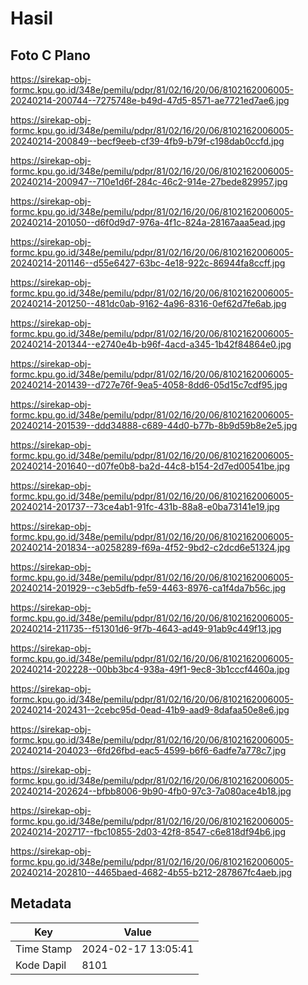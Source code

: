 # Hasil

## Foto C Plano

https://sirekap-obj-formc.kpu.go.id/348e/pemilu/pdpr/81/02/16/20/06/8102162006005-20240214-200744--7275748e-b49d-47d5-8571-ae7721ed7ae6.jpg

https://sirekap-obj-formc.kpu.go.id/348e/pemilu/pdpr/81/02/16/20/06/8102162006005-20240214-200849--becf9eeb-cf39-4fb9-b79f-c198dab0ccfd.jpg

https://sirekap-obj-formc.kpu.go.id/348e/pemilu/pdpr/81/02/16/20/06/8102162006005-20240214-200947--710e1d6f-284c-46c2-914e-27bede829957.jpg

https://sirekap-obj-formc.kpu.go.id/348e/pemilu/pdpr/81/02/16/20/06/8102162006005-20240214-201050--d6f0d9d7-976a-4f1c-824a-28167aaa5ead.jpg

https://sirekap-obj-formc.kpu.go.id/348e/pemilu/pdpr/81/02/16/20/06/8102162006005-20240214-201146--d55e6427-63bc-4e18-922c-86944fa8ccff.jpg

https://sirekap-obj-formc.kpu.go.id/348e/pemilu/pdpr/81/02/16/20/06/8102162006005-20240214-201250--481dc0ab-9162-4a96-8316-0ef62d7fe6ab.jpg

https://sirekap-obj-formc.kpu.go.id/348e/pemilu/pdpr/81/02/16/20/06/8102162006005-20240214-201344--e2740e4b-b96f-4acd-a345-1b42f84864e0.jpg

https://sirekap-obj-formc.kpu.go.id/348e/pemilu/pdpr/81/02/16/20/06/8102162006005-20240214-201439--d727e76f-9ea5-4058-8dd6-05d15c7cdf95.jpg

https://sirekap-obj-formc.kpu.go.id/348e/pemilu/pdpr/81/02/16/20/06/8102162006005-20240214-201539--ddd34888-c689-44d0-b77b-8b9d59b8e2e5.jpg

https://sirekap-obj-formc.kpu.go.id/348e/pemilu/pdpr/81/02/16/20/06/8102162006005-20240214-201640--d07fe0b8-ba2d-44c8-b154-2d7ed00541be.jpg

https://sirekap-obj-formc.kpu.go.id/348e/pemilu/pdpr/81/02/16/20/06/8102162006005-20240214-201737--73ce4ab1-91fc-431b-88a8-e0ba73141e19.jpg

https://sirekap-obj-formc.kpu.go.id/348e/pemilu/pdpr/81/02/16/20/06/8102162006005-20240214-201834--a0258289-f69a-4f52-9bd2-c2dcd6e51324.jpg

https://sirekap-obj-formc.kpu.go.id/348e/pemilu/pdpr/81/02/16/20/06/8102162006005-20240214-201929--c3eb5dfb-fe59-4463-8976-ca1f4da7b56c.jpg

https://sirekap-obj-formc.kpu.go.id/348e/pemilu/pdpr/81/02/16/20/06/8102162006005-20240214-211735--f51301d6-9f7b-4643-ad49-91ab9c449f13.jpg

https://sirekap-obj-formc.kpu.go.id/348e/pemilu/pdpr/81/02/16/20/06/8102162006005-20240214-202228--00bb3bc4-938a-49f1-9ec8-3b1cccf4460a.jpg

https://sirekap-obj-formc.kpu.go.id/348e/pemilu/pdpr/81/02/16/20/06/8102162006005-20240214-202431--2cebc95d-0ead-41b9-aad9-8dafaa50e8e6.jpg

https://sirekap-obj-formc.kpu.go.id/348e/pemilu/pdpr/81/02/16/20/06/8102162006005-20240214-204023--6fd26fbd-eac5-4599-b6f6-6adfe7a778c7.jpg

https://sirekap-obj-formc.kpu.go.id/348e/pemilu/pdpr/81/02/16/20/06/8102162006005-20240214-202624--bfbb8006-9b90-4fb0-97c3-7a080ace4b18.jpg

https://sirekap-obj-formc.kpu.go.id/348e/pemilu/pdpr/81/02/16/20/06/8102162006005-20240214-202717--fbc10855-2d03-42f8-8547-c6e818df94b6.jpg

https://sirekap-obj-formc.kpu.go.id/348e/pemilu/pdpr/81/02/16/20/06/8102162006005-20240214-202810--4465baed-4682-4b55-b212-287867fc4aeb.jpg


## Metadata

| Key        | Value               |
| ---------- | ------------------- |
| Time Stamp | 2024-02-17 13:05:41 |
| Kode Dapil | 8101                |



